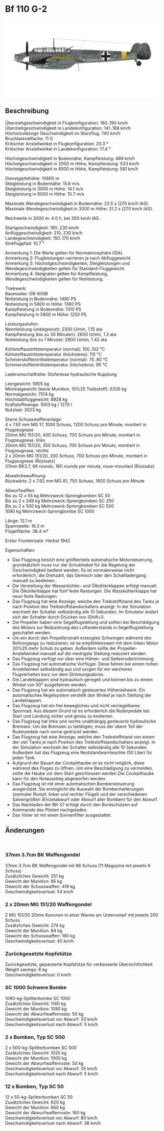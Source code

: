 # Bf 110 G-2  
  
![bf110g2](../images/bf110g2.png)  
  
## Beschreibung  
  
Überziehgeschwindigkeit in Flugkonfiguration: 160..190 km/h  
Überziehgeschwindigkeit in Landekonfiguration: 141..168 km/h  
Höchstzulässige Geschwindigkeit im Sturzflug: 740 km/h  
Bruchlastvielfache: 11 G  
Kritischer Anstellwinkel in Flugkonfiguration: 20.3 °  
Kritischer Anstellwinkel in Landekonfiguration: 17.4 °  
  
Höchstgeschwindigkeit in Bodennähe, Kampfleistung: 489 km/h  
Höchstgeschwindigkeit in 2000 m Höhe, Kampfleistung: 533 km/h  
Höchstgeschwindigkeit in 6500 m Höhe, Kampfleistung: 581 km/h  
  
Dienstgipfelhöhe: 10800 m  
Steigleistung in Bodennähe: 15.6 m/s  
Steigleistung in 3000 m Höhe: 14.1 m/s  
Steigleistung in 6000 m Höhe: 10.7 m/s  
  
Maximale Wendegeschwindigkeit in Bodennähe: 23.5 s (270 km/h IAS).  
Maximale Wendegeschwindigkeit in 3000 m Höhe: 31.2 s (270 km/h IAS).  
  
Reichweite in 3000 m: 4.0 h, bei 300 km/h IAS.  
  
Startgeschwindigkeit: 190..230 km/h  
Anfluggeschwindigkeit: 210..230 km/h  
Landegeschwindigkeit: 150..170 km/h  
Sinkflugpfad: 10.7 °  
  
Anmerkung 1: Die Werte gelten für Normatmosphäre (ISA).  
Anmerkung 2: Flugleistungen varrieren je nach Abfluggewicht.  
Anmerkung 3: Höchstgeschwindigkeiten, Steigleistungen und Wendegeschwindigkeiten gelten für Standard-Fluggewicht.  
Anmerkung 4: Steigraten gelten für Kampfleistung, Wendegeschwindigkeiten gelten für Notleistung.  
  
Triebwerk:  
Baumuster: DB-605B  
Notleistung in Bodennähe: 1480 PS  
Notleistung in 5600 m Höhe: 1360 PS  
Kampfleistung in Bodennähe: 1310 PS  
Kampfleistung in 5800 m Höhe: 1250 PS  
  
Leistungsstufen:  
Nennleistung (unbegrenzt): 2300 U/min, 1.15 ata  
Kampfleistung (bis zu 30 Minuten): 2600 U/min, 1.3 ata  
Notleistung (bis zu 1 Minute): 2800 U/min, 1.42 ata  
  
Kühlstoffaustrittstemperatur (normal): 100..102 °C  
Kühlstoffaustrittstemperatur (höchstens): 115 °C  
Schmierstoffeintrittstemperatur (normal): 70..80 °C  
Schmierstoffeintrittstemperatur (höchstens): 85 °C  
  
Laderumschalthöhe: Stufenlose hydraulische Kupplung   
  
Leergewicht: 5905 kg  
Minimalgewicht (keine Munition, 10%25 Treibstoff): 6335 kg  
Normalgewicht: 7514 kg  
Höchstabfluggewicht: 8928 kg  
Kraftstoffmenge: 1003 kg / 1270 l  
Nutzlast: 3023 kg  
  
Starre Schusswaffenanlage:  
4 x 7.92 mm MG 17, 1000 Schuss, 1200 Schuss pro Minute, montiert in Flugzeugnase  
20mm MG 151/20, 400 Schuss, 700 Schuss pro Minute, montiert in Flugzeugnase, links  
20mm MG 151/20, 350 Schuss, 700 Schuss pro Minute, montiert in Flugzeugnase, rechts  
2 х 20mm MG 151/20, 200 Schuss, 700 Schuss pro Minute, montiert in Flugzeugnase (Rüstsatz)  
37mm BK3.7, 66 rounds, 160 rounds per minute, nose-mounted (Rüstsatz)  
  
Abwehrbewaffnung:  
Rückwärts: 2 x 7.92 mm MG 81, 750 Schuss, 1600 Schuss pro Minute  
  
Abwurfwaffen:  
Bis zu 12 x 55 kg Mehrzweck-Sprengbomben SC 50  
Bis zu 2 x 249 kg Mehrzweck-Sprengbomben SC 250  
Bis zu 2 x 500 kg Mehrzweck-Sprengbomben SC 500  
1090 kg Mehrzweck-Sprengbombe SC 1000  
  
Länge: 12.1 m  
Spannweite: 16.3 m  
Flügelfläche: 38.4 m²  
  
Erster Fronteinsatz: Herbst 1942  
  
Eigenschaften:  
- Das Flugzeug besitzt eine größtenteils automatische Motorsteuerung, grundsätzlich muss nur der Schubhebel für die Regelung der Geschwindigkeit bedient werden. Es ist normalerweise nicht erforderlich, die Drehzahl, das Gemisch oder den Schaltladergang manuell zu bedienen.  
- Die Verstellung der Wasserkühler- und Ölkühlerklappen erfolgt manuell. Die Ölkühlerklappe hat fünf feste Rastungen. Die Wasskühlerklappe hat neun feste Rastungen.  
- Das Flugzeug hat eine Anzeige, welche den Treibstoffstand des Tanks je nach Position des Treibstoffstandschalters anzeigt. In der Simulation wechselt der Schalter selbständig alle 10 Sekunden. Im Simulator ändert sich der Schalter durch Drücken von (Shift+I).  
- Die Propeller haben eine Segelflugstellung und sollten bei Beschädigung des Motors zur Reduzierung des Luftwiderstands in Segelflugstellung geschaltet werden.  
- Um ein durch den Propellerstrahl erzeugtes Schwingen während des Rollvorgangs zu reduzieren, ist es empfehlenswert mit dem linken Motor 20%25 mehr Schub zu geben. Außerdem sollte der Propeller-Anstellwinkel manuell auf die niedrigste Stellung reduziert werden.  
- Das Flugzeug verfügt nur über eine Höhen- und Seitenrudertrimmung.  
- Das Flugzeug hat automatische Vorflügel. Diese fahren bei einem hohen Anstellwinkel selbständig aus und sorgen für ein weicheres Flugverhalten kurz vor dem Strömungsabriss.  
- Die Landeklappen sind hydraulisch geregelt und können bis zu einem Winkel von 50° ausgefahren werden.  
- Das Flugzeug hat ein automatisch gesteuertes Höhenleitwerk. Ein automatisches Regelsystem verstellt den Winkel je nach Stellung der Landeklappen.  
- Das Flugzeug hat ein frei bewegliches und nicht verriegelbares Spornrad. Aus diesem Grund ist es erforderlich die Ruderpedale bei Start und Landung sicher und genau zu bedienen.  
- Das Flugzeug hat links und rechts unabhängig gesteuerte hydraulische Bremsen. Um die Bremsen zu betätigen, muss der obere Teil der Ruderpedale nach vorne gedrückt werden.  
- Das Flugzeug hat eine Anzeige, welche den Treibstoffstand von einem der vier Tanks je nach Position des Treibstoffstandschalters anzeigt. In der Simulation wechselt der Schalter selbständig alle 10 Sekunden. Außerdem hat das Flugzeug eine Reststandwarnleuchte (50 Liter) für jeden Tank.  
- Aufgrund der Bauart der Cockpithaube ist es nicht möglich, diese während des Fluges zu öffnen. Um eine Beschädigung zu vermeiden, sollte die Haube vor dem Start geschlossen werden.Die Cockpithaube kann für den Notausstieg abgeworfen werden.  
- Das Flugzeug ist mit einer automatischen Bombensteuerung ausgerüstet. Sie ermöglicht die Auswahl der Bombenhalterungen (zentraler Rumpf, linker und rechter Flügel) und der verschiedenen Salvengrößen (Einzelabwurf oder Abwurf aller Bomben) für den Abwurf.  
- Das Nachladen der BK-37 erfolgt durch den Bordschützen auf Kommando des Piloten nachgeladen.  
- Das Visier ist mit einen Sonnenfilter ausgestattet.  
  
## Änderungen  
  ﻿
  
  
### 37mm 3.7cm BK Waffengondel  
  
37mm 3.7cm BK Waffengondel mit 66 Schuss (11 Magazine mit jeweils 6 Schuss)  
Zusätzliches Gewicht: 251 kg  
Gewicht der Munition: 95 kg  
Gewicht der Schusswaffen: 419 kg  
Geschwindigkeitsverlust: 54 km/h  ﻿
  
  
### 2 x 20mm MG 151/20 Waffengondel  
  
2 MG 151/20 20mm Kanonen in einer Wanne am Unterrumpf mit jeweils 200 Schuss  
Zusätzliches Gewicht: 274 kg  
Gewicht der Munition: 84 kg  
Gewicht der Schusswaffen: 190 kg  
Geschwindigkeitsverlust: 40 km/h  ﻿
  
  
### Zurückgesetzte Kopfstütze  
  
Zurückgesetzte, gepanzerte Kopfstütze für verbesserte Übersichtlichkeit  
Weight savings: 8 kg  
Geschwindigkeitsverlust: 0 km/h  ﻿
  
  
### SC 1000 Schwere Bombe  
  
1090-kg-Splitterbombe SC 1000  
Zusätzliches Gewicht: 1140 kg  
Gewicht der Munition: 1090 kg  
Gewicht der Abwurfwaffenroste: 50 kg  
Geschwindigkeitsverlust vor Abwurf: 33 km/h  
Geschwindigkeitsverlust nach Abwurf: 5 km/h  ﻿
  
  
### 2 x Bomben, Typ SC 500  
  
2 x 500-kg-Splitterbomben SC 500  
Zusätzliches Gewicht: 1025 kg  
Gewicht der Munition: 1000 kg  
Gewicht der Abwurfwaffenroste: 50 kg  
Geschwindigkeitsverlust vor Abwurf: 35 km/h  
Geschwindigkeitsverlust nach Abwurf: 5 km/h  ﻿
  
  
### 12 x Bomben, Typ SC 50  
  
12 x 55-kg-Splitterbomben SC 50  
Zusätzliches Gewicht: 820 kg  
Gewicht der Munition: 660 kg  
Gewicht der Abwurfwaffenroste: 160 kg  
Geschwindigkeitsverlust vor Abwurf: 80 km/h  
Geschwindigkeitsverlust nach Abwurf: 38 km/h  